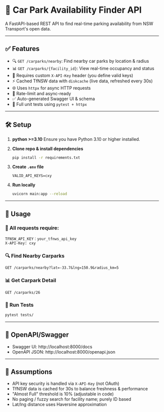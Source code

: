 # 🚗 Car Park Availability Finder API

A FastAPI-based REST API to find real-time parking availability from NSW Transport's open data.

---

## ✅ Features

- 🔍 `GET /carparks/nearby`: Find nearby car parks by location & radius
- 📊 `GET /carparks/{facility_id}`: View real-time occupancy and status
- 🔐 Requires custom `X-API-Key` header (you define valid keys)
- ⚡ Cached TfNSW data with `diskcache` (live data, refreshed every 30s)
- 🌐 Uses `httpx` for async HTTP requests
- 🔁 Rate-limit and async-ready
- ✅ Auto-generated Swagger UI & schema
- 🧪 Full unit tests using `pytest + httpx`

---

## 🛠️ Setup

1. **python >=3.10**
   Ensure you have Python 3.10 or higher installed.

2. **Clone repo & install dependencies**
   ```bash
   pip install -r requirements.txt
   ```

3. **Create `.env` file**
   ```env
   VALID_API_KEYS=cxy
   ```

4. **Run locally**
   ```bash
   uvicorn main:app --reload
   ```

---

## 🚀 Usage

### 🔑 All requests require:
```http
TFNSW_API_KEY：your_tfnws_api_key
X-API-Key: cxy
```

### 🔍 Find Nearby Carparks
```http
GET /carparks/nearby?lat=-33.7&lng=150.9&radius_km=5
```

### 📊 Get Carpark Detail
```http
GET /carparks/26
```

### 🧪 Run Tests
```bash
pytest tests/
```

---

## 📘 OpenAPI/Swagger

- Swagger UI: http://localhost:8000/docs
- OpenAPI JSON: http://localhost:8000/openapi.json

---

## 🧠 Assumptions

- API key security is handled via `X-API-Key` (not OAuth)
- TfNSW data is cached for 30s to balance freshness & performance
- "Almost Full" threshold is 10% (adjustable in code)
- No paging / fuzzy search for facility name; purely ID based
- Lat/lng distance uses Haversine approximation
